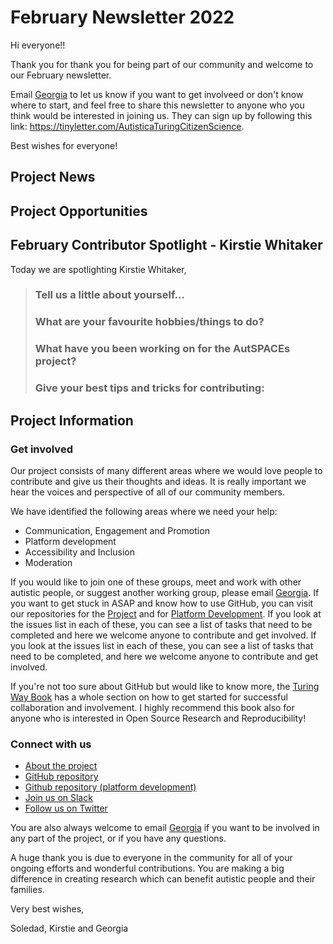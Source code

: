 # February Newsletter 2022

Hi everyone!!

Thank you for thank you for being part of our community and welcome to our February newsletter.

Email [Georgia](mailto:gaitkenhead@turing.ac.uk) to let us know if you want to get involveed or don't know where to start, and feel free to share this newsletter to anyone who you think would be interested in joining us. 
They can sign up by following this link: https://tinyletter.com/AutisticaTuringCitizenScience.

Best wishes for everyone!

## Project News

## Project Opportunities

## February Contributor Spotlight - Kirstie Whitaker

Today we are spotlighting Kirstie Whitaker, 

>### Tell us a little about yourself...
>
>### What are your favourite hobbies/things to do?
> 
>### What have you been working on for the AutSPACEs project?
>
>### Give your best tips and tricks for contributing:
>

## Project Information

### Get involved

Our project consists of many different areas where we would love people to contribute and give us their thoughts and ideas. 
It is really important we hear the voices and perspective of all of our community members.

We have identified the following areas where we need your help:

* Communication, Engagement and Promotion
* Platform development
* Accessibility and Inclusion
* Moderation

If you would like to join one of these groups, meet and work with other autistic people, or suggest another working group, please email [Georgia](mailto:gaitkenhead@turing.ac.uk). 
If you want to get stuck in ASAP and know how to use GitHub, you can visit our repositories for the [Project](https://github.com/alan-turing-institute/AutisticaCitizenScience) and for [Platform Development](https://github.com/alan-turing-institute/AutSPACEs). If you look at the issues list in each of these, you can see a list of tasks that need to be completed and here we welcome anyone to contribute and get involved.
If you look at the issues list in each of these, you can see a list of tasks that need to be completed, and here we welcome anyone to contribute and get involved.

If you're not too sure about GitHub but would like to know more, the [Turing Way Book](https://the-turing-way.netlify.app/collaboration/github-novice.html) has a whole section on how to get started for successful collaboration and involvement.
I highly recommend this book also for anyone who is interested in Open Source Research and Reproducibility!

### Connect with us

* [About the project](https://alan-turing-institute.github.io/AutisticaCitizenScience/)
* [GitHub repository](https://github.com/alan-turing-institute/AutisticaCitizenScience)
* [Github repository (platform development)](https://github.com/alan-turing-institute/AutSPACEs) 
* [Join us on Slack](https://slackin.openhumans.org/)
* [Follow us on Twitter](https://twitter.com/AutSpaces)

You are also always welcome to email [Georgia](mailto:gaitkenhead@turing.ac.uk) if you want to be involved in any part of the project, or if you have any questions.

A huge thank you is due to everyone in the community for all of your ongoing efforts and wonderful contributions. 
You are making a big difference in creating research which can benefit autistic people and their families.

Very best wishes,

Soledad, Kirstie and Georgia
